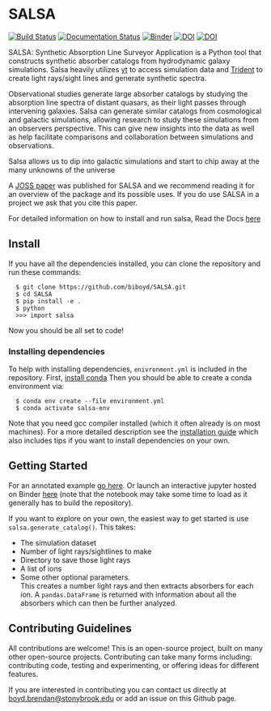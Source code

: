 # SALSA
[![Build Status](https://travis-ci.com/biboyd/SALSA.svg?branch=master)](https://travis-ci.com/biboyd/SALSA)
[![Documentation Status](https://readthedocs.org/projects/salsa/badge/?version=latest)](https://salsa.readthedocs.io/en/latest/?badge=latest)
[![Binder](https://mybinder.org/badge_logo.svg)](https://mybinder.org/v2/gh/biboyd/SALSA/master?filepath=notebooks%2FExample_notebook.ipynb)
[![DOI](https://joss.theoj.org/papers/10.21105/joss.02581/status.svg)](https://doi.org/10.21105/joss.02581)
[![DOI](https://zenodo.org/badge/271633933.svg)](https://zenodo.org/badge/latestdoi/271633933)

SALSA: Synthetic Absorption Line Surveyor Application is a Python tool that
constructs synthetic absorber catalogs from hydrodynamic galaxy simulations.
Salsa heavily utilizes [yt](https://yt-project.org/) to access simulation data
and [Trident](http://trident-project.org/) to create light rays/sight lines and
generate synthetic spectra.

Observational studies generate large absorber catalogs by studying the absorption
line spectra of distant quasars, as their light passes through intervening galaxies.
Salsa can generate similar catalogs from cosmological and galactic simulations,
allowing research to study these simulations from an observers perspective. This
can give new insights into the data as well as help facilitate comparisons and
collaboration between simulations and observations.

Salsa allows us to dip into galactic simulations and start to chip away at the
many unknowns of the universe

A [JOSS paper](https://joss.theoj.org/papers/10.21105/joss.02581) was published for 
SALSA and we recommend reading it for an overview of the package and its possible uses. 
If you do use SALSA in a project we ask that you cite this paper.

For detailed information on how to install and run salsa, Read the Docs
[here](https://salsa.readthedocs.io)

## Install
If you have all the dependencies installed, you can clone the repository and
run these commands:
```
  $ git clone https://github.com/biboyd/SALSA.git
  $ cd SALSA
  $ pip install -e .
  $ python
  >>> import salsa
```
Now you should be all set to code!

### Installing dependencies
To help with installing dependencies, `enivronment.yml` is included in the
repository. First,
[install conda](https://docs.conda.io/projects/conda/en/latest/user-guide/install/index.html)
Then you should be able to create a conda environment via:
```
  $ conda env create --file environment.yml
  $ conda activate salsa-env
```
Note that you need gcc compiler installed (which it often already is on most machines).
For a more detailed description see the
[installation guide](https://salsa.readthedocs.io/en/latest/installation.html)
which also includes tips if you want to install dependencies on your own.

## Getting Started
For an annotated example [go here](https://salsa.readthedocs.io/en/latest/annotated_example.html). Or launch an interactive jupyter hosted on Binder
[here](https://mybinder.org/v2/gh/biboyd/SALSA/master?filepath=notebooks%2FExample_notebook.ipynb) (note that the notebook
may take some time to load as it generally has to build the repository).

If you want to explore on your own, the easiest way to get started is use
`salsa.generate_catalog()`. This takes:
  * The simulation dataset
  * Number of light rays/sightlines to make
  * Directory to save those light rays
  * A list of ions
  * Some other optional parameters.  
This creates a number light rays and then extracts absorbers for each ion. A
`pandas.DataFrame` is returned with information about all the absorbers which
can then be further analyzed.

## Contributing Guidelines
All contributions are welcome! This is an open-source project, built on many
other open-source projects. Contributing can take many forms including:
contributing code, testing and experimenting, or offering ideas for different
features.

If you are interested in contributing you can contact us directly at
boyd.brendan@stonybrook.edu or add an issue on this Github page.
